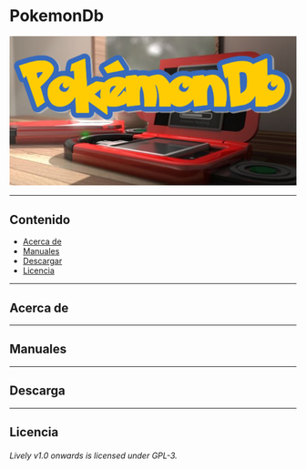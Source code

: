 # PokemonDb

![PokemonDb](https://raw.githubusercontent.com/RubenGonz/PokemonDb/develop/Imagenes/Pokedex.png)

 

*****
 ## Contenido 

* [Acerca de]()
* [Manuales](https://github.com/RubenGonz/PokemonDb#manuales)
* [Descargar]()
* [Licencia]()

*****

 ## Acerca de


*****
## Manuales 

*****
## Descarga

*****
## Licencia 

###### Lively v1.0 onwards is licensed under GPL-3.
